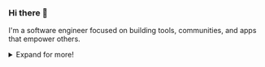 ### Hi there 👋

I'm a software engineer focused on building tools, communities, and apps that empower others.

<details>
  <summary>Expand for more!</summary>

#### Top Techologies

- TypeScript
- React/Preact
- React Native
- NodeJS

#### Interests

- [object-oriented ontology](https://en.wikipedia.org/wiki/Object-oriented_ontology)
- micro-everything - frontends, services, homes, diatoms, you name it!
- [semantic web](https://en.wikipedia.org/wiki/Semantic_Web)
- bikes and hikes!
- [design systems](https://www.nngroup.com/articles/design-systems-101/) - I've built two of these at bn$ scale
- photography
- design and accessibility

#### More

- [minimalist website](https://kicz.me)
- [old fancier website](https://kicz.vercel.app)
  
</details>


